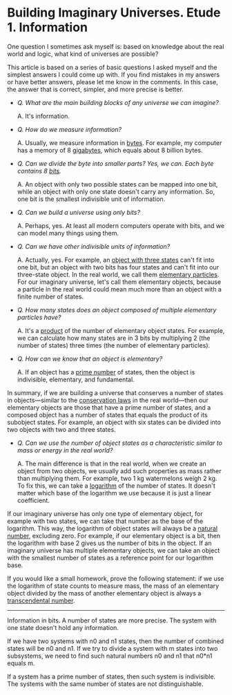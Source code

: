 # Building Imaginary Universes. Etude 1. Information

One question I sometimes ask myself is: based on knowledge about the real world and logic, what kind of universes are possible?

This article is based on a series of basic questions I asked myself and the simplest answers I could come up with. If you find mistakes in my answers or have better answers, please let me know in the comments. In this case, the answer that is correct, simpler, and more precise is better.

- _Q. What are the main building blocks of any universe we can imagine?_

  A. It's information.

- _Q. How do we measure information?_

  A. Usually, we measure information in [bytes](https://en.wikipedia.org/wiki/Byte). For example, my computer has a memory of 8 [gigabytes](https://en.wikipedia.org/wiki/Gigabyte), which equals about 8 billion bytes.

- _Q. Can we divide the byte into smaller parts? Yes, we can. Each byte contains 8 [bits](https://en.wikipedia.org/wiki/Bit)._

  A. An object with only two possible states can be mapped into one bit, while an object with only one state doesn't carry any information. So, one bit is the smallest indivisible unit of information.

- _Q. Can we build a universe using only bits?_

  A. Perhaps, yes. At least all modern computers operate with bits, and we can model many things using them.

- _Q. Can we have other indivisible units of information?_

  A. Actually, yes. For example, an [object with three states](https://en.wikipedia.org/wiki/Ternary_numeral_system) can't fit into one bit, but an object with two bits has four states and can't fit into our three-state object. In the real world, we call them [elementary particles](https://en.wikipedia.org/wiki/Elementary_particle). For our imaginary universe, let's call them elementary objects, because a particle in the real world could mean much more than an object with a finite number of states.

- _Q. How many states does an object composed of multiple elementary particles have?_

  A. It's a [product](https://en.wikipedia.org/wiki/Product_(mathematics)) of the number of elementary object states. For example, we can calculate how many states are in 3 bits by multiplying 2 (the number of states) three times (the number of elementary particles).

- _Q. How can we know that an object is elementary?_

  A. If an object has a [prime number](https://en.wikipedia.org/wiki/Prime_number) of states, then the object is indivisible, elementary, and fundamental.

In summary, if we are building a universe that conserves a number of states in objects—similar to the [conservation laws](https://en.wikipedia.org/wiki/Conservation_law) in the real world—then our elementary objects are those that have a prime number of states, and a composed object has a number of states that equals the product of its subobject states. For example, an object with six states can be divided into two objects with two and three states.

- _Q. Can we use the number of object states as a characteristic similar to mass or energy in the real world?_

  A. The main difference is that in the real world, when we create an object from two objects, we usually add such properties as mass rather than multiplying them. For example, two 1 kg watermelons weigh 2 kg. To fix this, we can take a [logarithm](https://en.wikipedia.org/wiki/Logarithm) of the number of states. It doesn't matter which base of the logarithm we use because it is just a linear coefficient.

If our imaginary universe has only one type of elementary object, for example with two states, we can take that number as the base of the logarithm. This way, the logarithm of object states will always be a [natural number](https://en.wikipedia.org/wiki/Natural_number), excluding zero. For example, if our elementary object is a bit, then the logarithm with base 2 gives us the number of bits in the object. If an imaginary universe has multiple elementary objects, we can take an object with the smallest number of states as a reference point for our logarithm base.

If you would like a small homework, prove the following statement: if we use the logarithm of state counts to measure mass, the mass of an elementary object divided by the mass of another elementary object is always a [transcendental number](https://en.wikipedia.org/wiki/Transcendental_number).


---

Information in bits. A number of states are more precise. The system with one state doesn't hold any information. 

If we have two systems with n0 and n1 states, then the number of combined states will be n0 and n1. If we try to divide a system with m states into two subsystems, we need to find such natural numbers n0 and n1 that n0*n1 equals m. 

If a system has a prime number of states, then such system is indivisible. The systems with the same number of states are not distinguishable.



